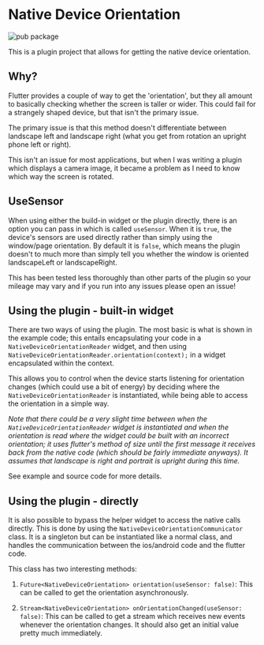 # Native Device Orientation

![pub package][version_badge]

This is a plugin project that allows for getting the native device orientation.

## Why?

Flutter provides a couple of way to get the 'orientation', but they all amount
to basically checking whether the screen is taller or wider. This could fail for
a strangely shaped device, but that isn't the primary issue. 

The primary issue is that this method doesn't differentiate between landscape left and
landscape right (what you get from rotation an upright phone left or right).

This isn't an issue for most applications, but when I was writing a plugin which displays
a camera image, it became a problem as I need to know which way the screen is rotated.

## UseSensor

When using either the build-in widget or the plugin directly, there is an option you can pass in
which is called `useSensor`. When it is `true`, the device's sensors are used directly rather
than simply using the window/page orientation. By default it is `false`, which means the plugin
doesn't to much more than simply tell you whether the window is oriented landscapeLeft or landscapeRight.

This has been tested less thoroughly than other parts of the plugin so your mileage may vary and
if you run into any issues please open an issue!

## Using the plugin - built-in widget 

There are two ways of using the plugin. The most basic is what is shown in the example code;
 this entails encapsulating your code in a `NativeDeviceOrientationReader` widget, and then
 using `NativeDeviceOrientationReader.orientation(context);` in a widget encapsulated
 within the context.

This allows you to control when the device starts listening for orientation changes (which could
use a bit of energy) by deciding where the `NativeDeviceOrientationReader` is instantiated,
while being able to access the orientation in a simple way.


_Note that there could be a very slight time between when the `NativeDeviceOrientationReader` widget 
is instantiated and when the orientation is read where the widget could be built with an incorrect
orientation; it uses flutter's method of size until the first message it receives
back from the native code (which should be fairly immediate anyways). It
assumes that landscape is right and portrait is upright during this time._

See example and source code for more details.

## Using the plugin - directly

It is also possible to bypass the helper widget to access the native calls directly.
This is done by using the `NativeDeviceOrientationCommunicator` class. It is a singleton
but can be instantiated like a normal class, and handles the communication between the 
ios/android code and the flutter code.

This class has two interesting methods:

1. `Future<NativeDeviceOrientation> orientation(useSensor: false)`:
This can be called to get the orientation asynchronously.

1. `Stream<NativeDeviceOrientation> onOrientationChanged(useSensor: false)`:
This can be called to get a stream which receives new events whenever the 
orientation changes. It should also get an initial value pretty much
immediately.



[version_badge]: https://img.shields.io/pub/v/native_device_orientation.svg